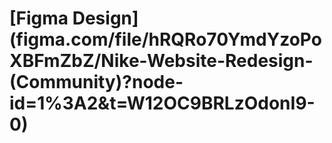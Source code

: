 # [Figma Design] (figma.com/file/hRQRo70YmdYzoPoXBFmZbZ/Nike-Website-Redesign-(Community)?node-id=1%3A2&t=W12OC9BRLzOdonI9-0)




